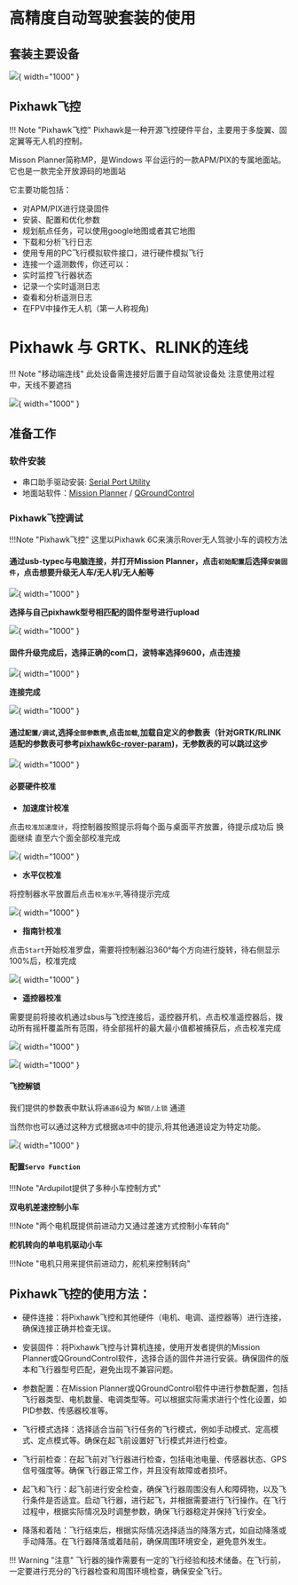 # 高精度自动驾驶套装的使用

## 套装主要设备

![](../media/pixhawk6c-kit.jpg){ width="1000" }

## Pixhawk飞控

!!! Note "Pixhawk飞控"
    Pixhawk是一种开源飞控硬件平台，主要用于多旋翼、固定翼等无人机的控制。

Misson Planner简称MP，是Windows 平台运行的一款APM/PIX的专属地面站。它也是一款完全开放源码的地面站

它主要功能包括：

* 对APM/PIX进行烧录固件
* 安装、配置和优化参数
* 规划航点任务，可以使用google地图或者其它地图
* 下载和分析飞行日志
* 使用专用的PC飞行模拟软件接口，进行硬件模拟飞行
* 连接一个遥测数传，你还可以：
* 实时监控飞行器状态
* 记录一个实时遥测日志
* 查看和分析遥测日志
* 在FPV中操作无人机（第一人称视角)

# Pixhawk 与 GRTK、RLINK的连线

!!! Note "移动端连线"
    此处设备需连接好后置于自动驾驶设备处
    注意使用过程中，天线不要遮挡


![](../media/pixhawk6c-connect.jpg){ width="1000" }

## 准备工作

### 软件安装

* 串口助手驱动安装: [Serial Port Utility](https://www.alithon.com/downloads)
* 地面站软件：[Mission Planner](https://ardupilot.org/planner/docs/mission-planner-installation.html) / [QGroundControl](http://qgroundcontrol.com/downloads/)

### Pixhawk飞控调试

!!!Note "Pixhawk飞控"
    这里以Pixhawk 6C来演示Rover无人驾驶小车的调校方法

#### 通过usb-typec与电脑连接，并打开Mission Planner，点击`初始配置`后选择`安装固件`，点击想要升级无人车/无人机/无人船等

![](../media/mp-step1.jpg){ width="1000" }

**选择与自己pixhawk型号相匹配的固件型号进行upload**

![](../media/mp-step-2.jpg){ width="1000" }

#### 固件升级完成后，选择正确的**com口**，波特率选择**9600**，点击**连接**

![](../media/mp-step-4.jpg){ width="1000" }

**连接完成**

![](../media/mp-step-5.jpg){ width="1000" }

#### 通过`配置/调试`,选择`全部参数表`,点击`加载`,加载自定义的参数表（针对GRTK/RLINK适配的参数表可参考[pixhawk6c-rover-param]())，无参数表的可以跳过这步

![](../media/mp-step-3.jpg){ width="1000" }

#### 必要硬件校准

* **加速度计校准**

点击`校准加速度计`，将控制器按照提示将每个面与桌面平齐放置，待提示成功后 换面继续 直至六个面全部校准完成

![](../media/mp-step-6.jpg){ width="1000" }

* **水平仪校准**

将控制器水平放置后点击`校准水平`,等待提示完成

![](../media/mp-step-7.jpg){ width="1000" }

* **指南针校准**

点击`Start`开始校准罗盘，需要将控制器沿360°每个方向进行旋转，待右侧显示100%后，校准完成

![](../media/mp-step-8.jpg){ width="1000" }

* **遥控器校准**

需要提前将接收机通过sbus与飞控连接后，遥控器开机，点击校准遥控器后，拨动所有摇杆覆盖所有范围，待全部摇杆的最大最小值都被捕获后，点击校准完成

![](../media/mp-step-9.jpg){ width="1000" }

![](../media/mp-step-10.jpg){ width="1000" }

#### 飞控解锁

我们提供的参数表中默认将`通道6`设为 `解锁/上锁` 通道

当然你也可以通过这种方式根据`选项`中的提示,将其他通道设定为特定功能。

![](../media/mp-step-11.jpg){ width="1000" }

#### 配置`Servo Function`

!!!Note "Ardupilot提供了多种小车控制方式"

**双电机差速控制小车**

!!!Note "两个电机既提供前进动力又通过差速方式控制小车转向"

**舵机转向的单电机驱动小车**

!!!Note "电机只用来提供前进动力，舵机来控制转向"

## Pixhawk飞控的使用方法：

* 硬件连接：将Pixhawk飞控和其他硬件（电机、电调、遥控器等）进行连接，确保连接正确并检查无误。

* 安装固件：将Pixhawk飞控与计算机连接，使用开发者提供的Mission Planner或QGroundControl软件，选择合适的固件并进行安装。确保固件的版本和飞行器型号匹配，避免出现不兼容问题。

* 参数配置：在Mission Planner或QGroundControl软件中进行参数配置，包括飞行器类型、电机数量、电调类型等。可以根据实际需求进行个性化设置，如PID参数、传感器校准等。

* 飞行模式选择：选择适合当前飞行任务的飞行模式，例如手动模式、定高模式、定点模式等。确保在起飞前设置好飞行模式并进行检查。

* 飞行前检查：在起飞前对飞行器进行检查，包括电池电量、传感器状态、GPS信号强度等。确保飞行器正常工作，并且没有故障或者损坏。

* 起飞和飞行：起飞前进行安全检查，确保飞行器周围没有人和障碍物，以及飞行条件是否适宜。启动飞行器，进行起飞，并根据需要进行飞行操作。在飞行过程中，根据实际情况及时调整参数，确保飞行器稳定并保持飞行安全。

* 降落和着陆：飞行结束后，根据实际情况选择适当的降落方式，如自动降落或手动降落。在飞行器降落或着陆前，确保周围环境安全，避免意外发生。

!!! Warning "注意" 
    飞行器的操作需要有一定的飞行经验和技术储备。在飞行前，一定要进行充分的飞行器检查和周围环境检查，确保安全飞行。
